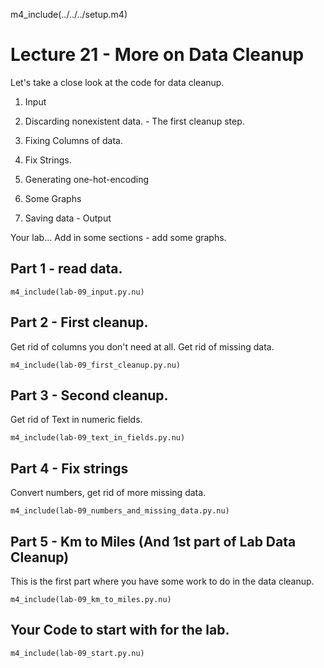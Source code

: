 
m4_include(../../../setup.m4)

# Lecture 21 - More on Data Cleanup 

Let's take a close look at the code for data cleanup.

1. Input
2. Discarding nonexistent data. - The first cleanup step.
3. Fixing Columns of data.
4. Fix Strings.

5. Generating one-hot-encoding

0. Some Graphs
0. Saving data - Output

Your lab...
Add in some sections - add some graphs.

## Part 1 - read data.

```
m4_include(lab-09_input.py.nu)
```

## Part 2 - First cleanup.

Get rid of columns you don't need at all.  Get rid of missing data.

```
m4_include(lab-09_first_cleanup.py.nu)
```

## Part 3 - Second cleanup.

Get rid of Text in numeric fields.

```
m4_include(lab-09_text_in_fields.py.nu)
```

## Part 4 - Fix strings

Convert numbers, get rid of more missing data.

```
m4_include(lab-09_numbers_and_missing_data.py.nu)
```

## Part 5 - Km to Miles (And 1st part of Lab Data Cleanup)

This is the first part where you have some work to do in the data cleanup.

```
m4_include(lab-09_km_to_miles.py.nu)
```







## Your Code to start with for the lab.

```
m4_include(lab-09_start.py.nu)
```


